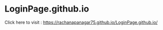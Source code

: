 # LoginPage.github.io
Click here to visit : https://rachanapanagar75.github.io/LoginPage.github.io/
